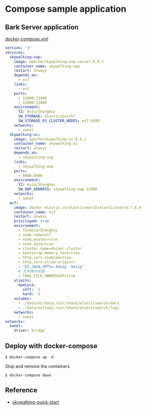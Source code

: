 # Compose sample application

## Bark Server application

[_docker-compose.yml_](docker-compose.yml)

```yaml
version: '3'
services:
  skywalking-oap:
    image: apache/skywalking-oap-server:8.9.1
    container_name: skywalking-oap
    restart: always
    depends_on:
      - es7
    links:
      - es7
    ports:
      - 11800:11800
      - 12800:12800
    environment:
      TZ: Asia/Shanghai
      SW_STORAGE: elasticsearch7
      SW_STORAGE_ES_CLUSTER_NODES: es7:9200
    networks:
      - swnet
  skywalking-ui:
    image: apache/skywalking-ui:8.9.1
    container_name: skywalking-ui
    restart: always
    depends_on:
      - skywalking-oap
    links:
      - skywalking-oap
    ports:
      - 8080:8080
    environment:
      TZ: Asia/Shanghai
      SW_OAP_ADDRESS: skywalking-oap:12800
    networks:
      - swnet
  es7:
    image: docker.elastic.co/elasticsearch/elasticsearch:7.6.0
    container_name: es7
    restart: always
    privileged: true
    environment:
      - TZ=Asia/Shanghai
      - node.name=es7
      - node.master=true
      - node.data=true
      - cluster.name=docker-cluster
      - bootstrap.memory_lock=true
      - http.cors.enabled=true
      - http.cors.allow-origin=*
      - "ES_JAVA_OPTS=-Xms1g -Xmx1g"
      # 文件操作权限
      - TAKE_FILE_OWNERSHIP=true
    ulimits:
      memlock:
        soft: -1
        hard: -1
    volumes:
      - ./data/es/data:/usr/share/elasticsearch/data
      - ./data/es/logs:/usr/share/elasticsearch/logs
    networks:
      - swnet
networks:
  swnet:
    driver: bridge
```

## Deploy with docker-compose

```
$ docker-compose up -d
```

Stop and remove the containers
```
$ docker-compose down
```

## Reference

- [skywalking-quick-start](https://skywalking.apache.org/zh/2020-04-19-skywalking-quick-start/#25-skywalking-agent)